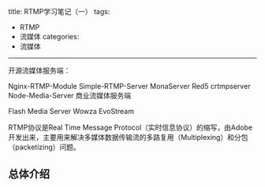 title: RTMP学习笔记（一）
tags:
  - RTMP
  - 流媒体
categories:
  - 流媒体
---

开源流媒体服务端：

Nginx-RTMP-Module
Simple-RTMP-Server
MonaServer
Red5
crtmpserver
Node-Media-Server
商业流媒体服务端

Flash Media Server
Wowza
EvoStream

RTMP协议是Real Time Message Protocol（实时信息协议）的缩写，由Adobe开发出来，主要用来解决多媒体数据传输流的多路复用（Multiplexing）和分包（packetizing）问题。

## 总体介绍

